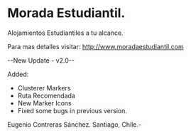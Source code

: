 # Morada Estudiantil.

Alojamientos Estudiantiles a tu alcance. 

Para mas detalles visitar: http://www.moradaestudiantil.com

--New Update - v2.0--

Added:
  - Clusterer Markers
  - Ruta Recomendada
  - New Marker Icons
  - Fixed some bugs in previous version.


Eugenio Contreras Sánchez.
Santiago, Chile.- 
